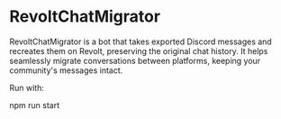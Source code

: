 # RevoltChatMigrator
RevoltChatMigrator is a bot that takes exported Discord messages and recreates them on Revolt, preserving the original chat history. It helps seamlessly migrate conversations between platforms, keeping your community's messages intact.

Run with:

npm run start
